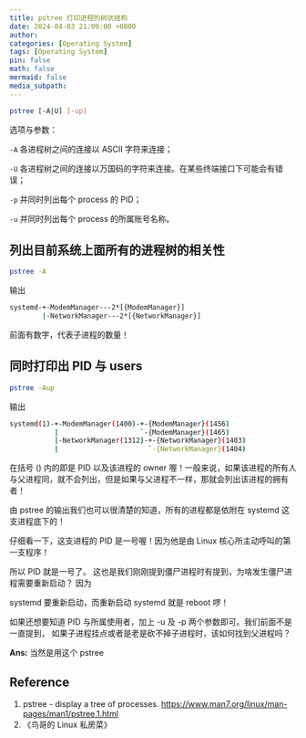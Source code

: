 ```yaml
---
title: pstree 打印进程的树状结构
date: 2024-04-03 21:09:00 +0800
author: 
categories: [Operating System]
tags: [Operating System]
pin: false
math: false
mermaid: false
media_subpath: 
---
```


```bash
pstree [-A|U] [-up]
```

选项与参数：

`-A` 各进程树之间的连接以 ASCII 字符来连接；

`-U` 各进程树之间的连接以万国码的字符来连接。在某些终端接口下可能会有错误；

`-p` 并同时列出每个 process 的 PID；

`-u` 并同时列出每个 process 的所属账号名称。

## 列出目前系统上面所有的进程树的相关性

```bash
pstree -A
```

输出

```bash
systemd-+-ModemManager---2*[{ModemManager}]
        |-NetworkManager---2*[{NetworkManager}]
```

前面有数字，代表子进程的数量！

## 同时打印出 PID 与 users

```bash
pstree -Aup
```

输出

```bash
systemd(1)-+-ModemManager(1400)-+-{ModemManager}(1456)
           |                    `-{ModemManager}(1465)
           |-NetworkManager(1312)-+-{NetworkManager}(1403)
           |                      `-{NetworkManager}(1404)
```

在括号 () 内的即是 PID 以及该进程的 owner 喔！一般来说，如果该进程的所有人与父进程同，就不会列出，但是如果与父进程不一样，那就会列出该进程的拥有者！

由 pstree 的输出我们也可以很清楚的知道，所有的进程都是依附在 systemd 这支进程底下的！ 

仔细看一下，这支进程的 PID 是一号喔！因为他是由 Linux 核心所主动呼叫的第一支程序！

所以 PID 就是一号了。 这也是我们刚刚提到僵尸进程时有提到，为啥发生僵尸进程需要重新启动？ 因为

systemd 要重新启动，而重新启动 systemd 就是 reboot 啰！

如果还想要知道 PID 与所属使用者，加上 -u 及 -p 两个参数即可。我们前面不是一直提到， 如果子进程挂点或者是老是砍不掉子进程时，该如何找到父进程吗？

**Ans:** 当然是用这个 pstree 

## Reference

1. pstree - display a tree of processes. <https://www.man7.org/linux/man-pages/man1/pstree.1.html>
2. 《鸟哥的 Linux 私房菜》